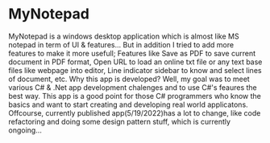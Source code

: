 # MyNotepad
MyNotepad is a windows desktop application which is almost like MS notepad in term of UI & features...
But in addition I tried to add more features to make it more usefull; Features like Save as PDF to save current document in PDF format,
Open URL to load an online txt file or any text base files like webpage into editor,
Line indicator sidebar to know and select lines of document, etc.
Why this app is developed? Well, my goal was to meet various C# & .Net app development chalenges and to use C#'s feaures the best way.
This app is a good point for those C# programmers who know the basics and want to start creating and developing real world applicatons.
Offcourse, currently published app(5/19/2022)has a lot to change, like code refactoring and doing some design pattern stuff, which is currently ongoing... 
